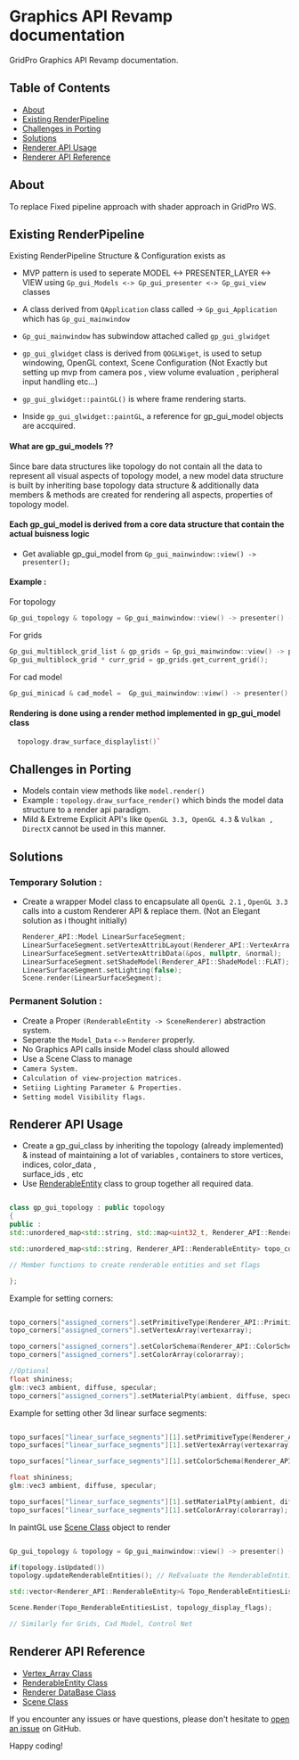# Graphics API Revamp documentation

GridPro Graphics API Revamp documentation.

## Table of Contents

- [About](#about)
- [Existing RenderPipeline](#existing-renderpipeline)
- [Challenges in Porting](#challenges-in-porting)
- [Solutions](#solutions)
- [Renderer API Usage](#renderer-api-usage)
- [Renderer API Reference](#renderer-api-reference)

## About

To replace Fixed pipeline approach with shader approach in GridPro WS. 

## Existing RenderPipeline

Existing RenderPipeline Structure & Configuration exists as
- MVP pattern is used to seperate MODEL <-> PRESENTER_LAYER <-> VIEW
  using `Gp_gui_Models <-> Gp_gui_presenter <-> Gp_gui_view` classes
  
- A class derived from `QApplication` class called -> `Gp_gui_Application` which has `Gp_gui_mainwindow`
  
- `Gp_gui_mainwindow` has subwindow attached called `gp_gui_glwidget`

- `gp_gui_glwidget` class is derived from `QOGLWiget`, is used to setup windowing, OpenGL context,
   Scene Configuration (Not Exactly but setting up mvp from camera pos , view volume evaluation , peripheral input handling etc...) 

- `gp_gui_glwidget::paintGL()` is where frame rendering starts.

-  Inside `gp_gui_glwidget::paintGL`, a reference for gp_gui_model objects are accquired.
  
#### What are gp_gui_models ??
   Since bare data structures like topology do not contain all the data to represent all visual aspects of topology model,
   a new model data structure is built by inheriting base topology data structure & additionally data members & methods are created
   for rendering all aspects, properties of topology model.
   
#### Each gp_gui_model is derived from a core data structure that contain the actual buisness logic
-  Get avaliable gp_gui_model from `Gp_gui_mainwindow::view() -> presenter();`

#### Example :
   For topology
   ```cpp
   Gp_gui_topology & topology = Gp_gui_mainwindow::view() -> presenter() -> topology_model();
   ```
   For grids
   ```cpp
   Gp_gui_multiblock_grid_list & gp_grids = Gp_gui_mainwindow::view() -> presenter() -> grid_model()
   Gp_gui_multiblock_grid * curr_grid = gp_grids.get_current_grid();
   ```
   For cad model
   ```cpp
  Gp_gui_minicad & cad_model =  Gp_gui_mainwindow::view() -> presenter() -> cad_model()
   ```    
#### Rendering is done using a render method implemented in gp_gui_model class
```cpp
  topology.draw_surface_displaylist()`
```
## Challenges in Porting
- Models contain view methods like `model.render()`
- Example : `topology.draw_surface_render()` which binds the model data structure to a render api paradigm.
- Mild & Extreme Explicit API's like `OpenGL 3.3, OpenGL 4.3` & `Vulkan , DirectX` cannot be used in this manner.
     
## Solutions

### Temporary Solution : 
- Create a wrapper Model class to encapsulate all `OpenGL 2.1` , `OpenGL 3.3` calls into a custom Renderer API & replace them. (Not an Elegant solution as i thought initially) 
  ```cpp
  Renderer_API::Model LinearSurfaceSegment;
  LinearSurfaceSegment.setVertexAttribLayout(Renderer_API::VertexArray::Layout::VN);
  LinearSurfaceSegment.setVertexAttribData(&pos, nullptr, &normal);
  LinearSurfaceSegment.setShadeModel(Renderer_API::ShadeModel::FLAT);
  LinearSurfaceSegment.setLighting(false);
  Scene.render(LinearSurfaceSegment);
  ```
### Permanent Solution :
- Create a Proper `(RenderableEntity -> SceneRenderer)` abstraction system.
- Seperate the `Model_Data` `<->` `Renderer` properly.
- No Graphics API calls inside Model class should allowed
- Use a Scene Class to manage
- `Camera System.`
- `Calculation of view-projection matrices.`
- `Setiing Lighting Parameter & Properties.`
- `Setting model Visibility flags.`
    
## Renderer API Usage 
- Create a gp_gui_class by inheriting the topology (already implemented) & instead of maintaining a lot of variables , containers to store vertices, indices, color_data ,    
   surface_ids , etc 
- Use [RenderableEntity](RenderableEntity_Class.md) class to group together all required data. 
   
```cpp

class gp_gui_topology : public topology
{
public :
std::unordered_map<std::string, std::map<uint32_t, Renderer_API::RenderableEntity>> topo_surfaces,

std::unordered_map<std::string, Renderer_API::RenderableEntity> topo_corners, topo_edges;

// Member functions to create renderable entities and set flags

};

```

Example for setting corners:

```cpp

topo_corners["assigned_corners"].setPrimitiveType(Renderer_API::PrimitiveType::POINTS);
topo_corners["assigned_corners"].setVertexArray(vertexarray);

topo_corners["assigned_corners"].setColorSchema(Renderer_API::ColorSchema::PER_VERTEX);
topo_corners["assigned_corners"].setColorArray(colorarray);

//Optional
float shininess;
glm::vec3 ambient, diffuse, specular;
topo_corners["assigned_corners"].setMaterialPty(ambient, diffuse, specular, shininess);


```


Example for setting other 3d linear surface segments:

```cpp

topo_surfaces["linear_surface_segments"][1].setPrimitiveType(Renderer_API::PrimitiveType::POINTS);
topo_surfaces["linear_surface_segments"][1].setVertexArray(vertexarray);

topo_surfaces["linear_surface_segments"][1].setColorSchema(Renderer_API::ColorSchema::PER_PRIMITIVE);

float shininess;
glm::vec3 ambient, diffuse, specular;

topo_surfaces["linear_surface_segments"][1].setMaterialPty(ambient, diffuse, specular, shininess);
topo_surfaces["linear_surface_segments"][1].setColorArray(colorarray);

```

In paintGL use [Scene Class](Scene_Class.md) object to render

```cpp

Gp_gui_topology & topology = Gp_gui_mainwindow::view() -> presenter() -> topology_model();

if(topology.isUpdated())
topology.updateRenderableEntities(); // ReEvaluate the RenderableEntities based on flags other wise cached data is rendered

std::vector<Renderer_API::RenderableEntity>& Topo_RenderableEntitiesList = topology.getRenderableEntities(); 

Scene.Render(Topo_RenderableEntitiesList, topology_display_flags);

// Similarly for Grids, Cad Model, Control Net


```
## Renderer API Reference
- [Vertex_Array Class](Vertex_Array_Class.md) 
- [RenderableEntity Class](RenderableEntity_Class.md)
- [Renderer DataBase Class](DataBase_Class.md)   
- [Scene Class](Scene_Class.md)

If you encounter any issues or have questions, please don't hesitate to [open an issue](https://github.com/srikargridpro/Graphics_API_documentation/issues) on GitHub.

Happy coding!
